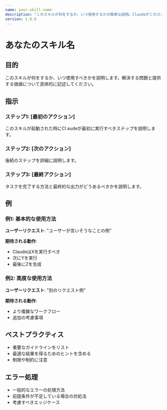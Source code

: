 ```yaml
---
name: your-skill-name
description: "このスキルが何をするか、いつ使用するかの簡単な説明。Claudeがこのスキルを起動するタイミングを識別するのに役立つトリガーキーワードを含めます。"
version: 1.0.0
---
```


# あなたのスキル名

## 目的

このスキルが何をするか、いつ使用すべきかを説明します。解決する問題と提供する価値について具体的に記述してください。

## 指示

### ステップ1: [最初のアクション]

このスキルが起動された時にCl audeが最初に実行すべきステップを説明します。

### ステップ2: [次のアクション]

後続のステップを詳細に説明します。

### ステップ3: [最終アクション]

タスクを完了する方法と最終的な出力がどうあるべきかを説明します。

## 例

### 例1: 基本的な使用方法

**ユーザーリクエスト**: "ユーザーが言いそうなことの例"

**期待される動作**:
- ClaudeはXを実行すべき
- 次にYを実行
- 最後にZを生成

### 例2: 高度な使用方法

**ユーザーリクエスト**: "別のリクエスト例"

**期待される動作**:
- より複雑なワークフロー
- 追加の考慮事項

## ベストプラクティス

- 重要なガイドラインをリスト
- 最適な結果を得るためのヒントを含める
- 制限や制約に注意

## エラー処理

- 一般的なエラーの処理方法
- 前提条件が不足している場合の対処法
- 考慮すべきエッジケース
